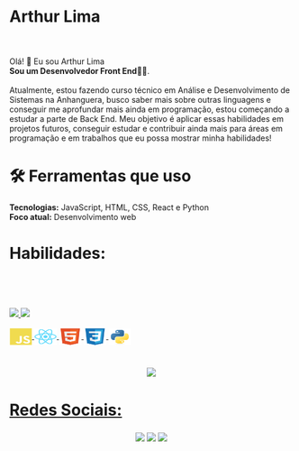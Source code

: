 <h1 align="left">Arthur Lima</h1>

###

<br clear="both">

Olá! 👋 Eu sou Arthur Lima<br>**Sou um Desenvolvedor Front End**👨‍💻.<br><br>Atualmente, estou fazendo curso técnico em Análise e Desenvolvimento de Sistemas na Anhanguera, busco saber mais sobre outras linguagens e conseguir me aprofundar mais ainda em programação, estou começando a estudar a parte de Back End. Meu objetivo é aplicar essas habilidades em projetos futuros, conseguir estudar e contribuir ainda mais para áreas em programação e em trabalhos que eu possa mostrar minha habilidades!

###

<h1 align="left">🛠️ Ferramentas que uso</h1>

  **Tecnologias:** JavaScript, HTML, CSS, React e Python   
  **Foco atual:** Desenvolvimento web


###

<h1 align="left">Habilidades:</h1>

###

<br clear="both">

###

<br clear="both">
<div>
  <a href="https://github.com/limmazk">
  <img height="180em" src="https://github-readme-stats.vercel.app/api?username=limmazk&show_icons=true&theme=dark&include_all_commits=true&count_private=true"/>
  <img height="180em" src="https://github-readme-stats.vercel.app/api/top-langs/?username=limmazk&layout=compact&langs_count=16&theme=dark"/>
</div>
<div style="display: inline_block"><br>
    <img align="center" alt="Arthur-Js" height="30" width="40" src="https://raw.githubusercontent.com/devicons/devicon/master/icons/javascript/javascript-plain.svg">
    <img align="center" alt="Arthur-React" height="30" width="40" src="https://raw.githubusercontent.com/devicons/devicon/master/icons/react/react-original.svg">
    <img align="center" alt="Arthur-HTML" height="30" width="40" src="https://raw.githubusercontent.com/devicons/devicon/master/icons/html5/html5-original.svg">
    <img align="center" alt="Arthur-CSS" height="30" width="40" src="https://raw.githubusercontent.com/devicons/devicon/master/icons/css3/css3-original.svg">
    <img align="center" alt="Arthur-Python" height="30" width="40" src="https://raw.githubusercontent.com/devicons/devicon/master/icons/python/python-original.svg">
</div>

###

###

<br clear="both">

<div align="center">
  <img height="200" src="https://i.giphy.com/media/v1.Y2lkPTc5MGI3NjExc3Jpc3Z1YjZrZWU1a20yc3lkYTVzc2c2cTdpM3pvZjZjaWpucmQzYSZlcD12MV9pbnRlcm5hbF9naWZfYnlfaWQmY3Q9Zw/bGgsc5mWoryfgKBx1u/giphy.gif"  />
</div>

###

<h1 align="left">Redes Sociais:</h1>

###

<div align="center">
  <a href="https://www.instagram.com/arthurlimma12/" target="_blank"><img src="https://img.shields.io/badge/-Instagram-%23E4405F?style=for-the-badge&logo=instagram&logoColor=white" target="_blank"></a>
  <a href ="mailto:limmaarthur08@gmail.com"><img src="https://img.shields.io/badge/-Gmail-%23333?style=for-the-badge&logo=gmail&logoColor=white" target="_blank"></a>
  <a href="https://www.linkedin.com/in/arthur-lima-027581326/" target="_blank"><img src="https://img.shields.io/badge/-LinkedIn-%230077B5?style=for-the-badge&logo=linkedin&logoColor=white" target="_blank"></a> 
</div>

###

<br clear="both">



###
